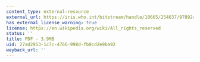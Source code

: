 ```yaml
---
content_type: external-resource
external_url: https://iris.who.int/bitstream/handle/10665/254637/9789241549950-eng.pdf?sequence=1
has_external_license_warning: true
license: https://en.wikipedia.org/wiki/All_rights_reserved
status: ''
title: PDF - 3.9MB
uid: 27ad2953-1c7c-4766-998d-fb0cd2e9ba92
wayback_url: ''
---
```

